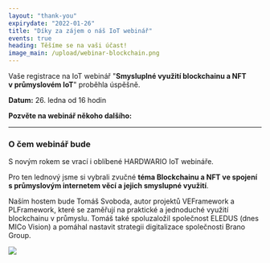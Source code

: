 ```yaml
---
layout: "thank-you"
expirydate: "2022-01-26"
title: "Díky za zájem o náš IoT webinář"
events: true
heading: Těšíme se na vaši účast!
image_main: /upload/webinar-blockchain.png
---
```


<p class = "pb-10">Vaše registrace na IoT webinář "<strong>Smysluplné využití blockchainu a NFT v&nbsp;průmyslovém IoT</strong>" proběhla úspěšně.</p>
<p class = "pb-10"><strong>Datum:</strong> 26. ledna od 16 hodin</p>
<div class = "row">
<div class ="col">
<p class = ""><strong>Pozvěte na webinář někoho dalšího:</strong></p>
</div>
<div class="col addthis_inline_share_toolbox pb-30" data-url="https://www.hardwario.com/cs/events/2022-01-26-webinar-industry/" data-title="[IWebinář zdarma] Smysluplné využití blockchainu a NFT v průmyslovém IoT" data-description="Zúčastním se bezplatného webináře na téma Smysluplné využití blockchainu a NFT v průmyslovém IoT" ></div>
</div>

<hr class = "mb-30"/>
<h3 class = "font-weight-black mb-20">O čem webinář bude</h3>
<p class = "pb-15">S novým rokem se vrací i oblíbené HARDWARIO IoT webináře.</p>
<p class = "pb-25">Pro ten lednový jsme si vybrali zvučné <strong>téma Blockchainu a NFT ve spojení s průmyslovým internetem věcí a jejich smyslupné využití</strong>.</p> 
<p class = "pb-25">Naším hostem bude Tomáš Svoboda, autor projektů VEFramework a PLFramework, které se zaměřují na praktické a jednoduché využití blockchainu v průmyslu. Tomáš také spoluzaložil společnost ELEDUS (dnes MICo Vision) a pomáhal nastavit strategii digitalizace společnosti Brano Group.</p>
<img class = "w-100" src = "/upload/webinar-blockchain.png"/>